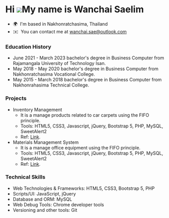 Hi ![](https://user-images.githubusercontent.com/18350557/176309783-0785949b-9127-417c-8b55-ab5a4333674e.gif)My name is Wanchai Saelim
======================================================================================================================================

*   🌍  I'm based in Nakhonratchasima, Thailand
*   ✉️  You can contact me at [wanchai.sae@outlook.com](mailto:wanchai.sae@outlook.com)

### Education History
  - June 2021 - March 2023 bachelor's degree in Business Computer from Rajamangala University of Technology Isan.
  - May 2018 - May 2020 bachelor's degree in Business Computer from Nakhonratchasima Vocational College.
  - May 2015 - March 2018 bachelor's degree in Business Computer from Nakhonrahasima Technical College.

### Projects
  - Inventory Management
    - It is a manage products related to car carpets using the FIFO principle.
    - Tools: HTML5, CSS3, Javascript, jQuery, Bootstrap 5, PHP, MySQL, SweetAlert2
    - Ref: [Link](https://github.com/seayprem/sok).
  - Materials Management System
    - It is a manage office equipment using the FIFO principle.
    - Tools: HTML5, CSS3, Javascript, jQuery, Bootstrap 5, PHP, MySQL, SweetAlert2
    - Ref: [Link](https://github.com/seayprem/pmj/).

### Technical Skills 
  - Web Technologies & Frameworks: HTML5, CSS3, Bootstrap 5, PHP
  - Scripts/UI: JavaScript, jQuery
  - Database and ORM: MySQL
  - Web Debug Tools: Chrome developer tools
  - Versioning and other tools: Git
